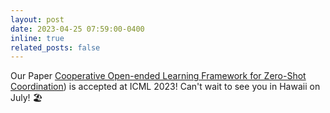 ```yaml
---
layout: post
date: 2023-04-25 07:59:00-0400
inline: true
related_posts: false
---
```


Our Paper [Cooperative Open-ended Learning Framework for Zero-Shot Coordination](https://arxiv.org/abs/2302.04831.pdf)) is accepted at ICML 2023! Can't wait to see you in Hawaii on July! 🏖️

